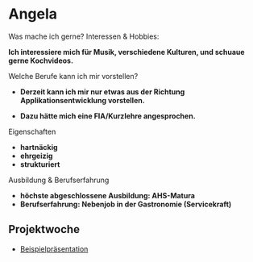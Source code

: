 # Angela

Was mache ich gerne? Interessen & Hobbies:

**Ich interessiere mich für Musik, verschiedene Kulturen, und schuaue gerne Kochvideos.**

Welche Berufe kann ich mir vorstellen?


* **Derzeit kann ich mir nur etwas aus der Richtung Applikationsentwicklung vorstellen.**

* **Dazu hätte mich eine FIA/Kurzlehre angesprochen.**


Eigenschaften

* **hartnäckig**
* **ehrgeizig**
* **strukturiert**


Ausbildung & Berufserfahrung
* **höchste abgeschlossene Ausbildung: AHS-Matura**
* **Berufserfahrung: Nebenjob in der Gastronomie (Servicekraft)**

## Projektwoche

- [Beispielpräsentation](https://docs.google.com/presentation/d/1Teiy5eXkRVQ8IY-S_4EIzVFqOOtCmaFHlc4QCWOKiNo/edit?usp=share_link)
